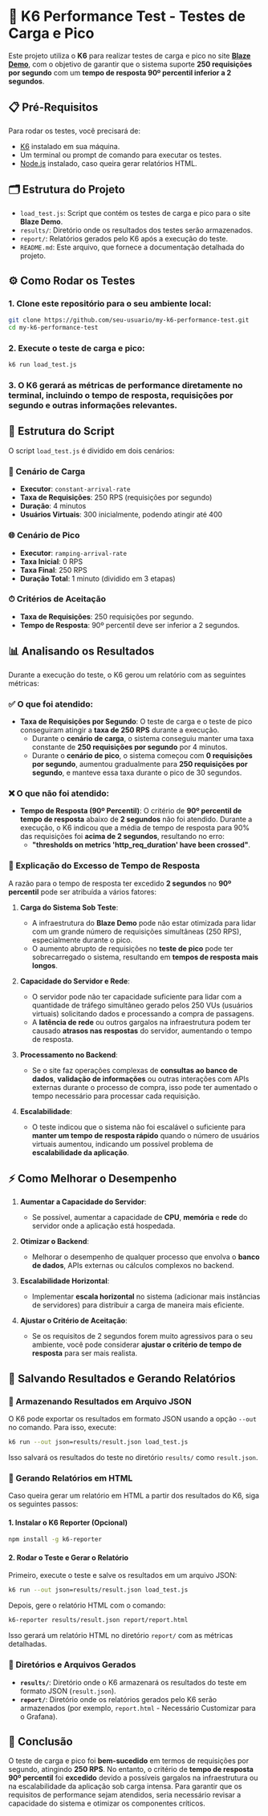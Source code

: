 
# 🚀 K6 Performance Test - Testes de Carga e Pico

Este projeto utiliza o **K6** para realizar testes de carga e pico no site **[Blaze Demo](https://www.blazedemo.com)**, com o objetivo de garantir que o sistema suporte **250 requisições por segundo** com um **tempo de resposta 90º percentil inferior a 2 segundos**.

## 📋 Pré-Requisitos

Para rodar os testes, você precisará de:

- [K6](https://k6.io/docs/getting-started/installation) instalado em sua máquina.
- Um terminal ou prompt de comando para executar os testes.
- [Node.js](https://nodejs.org/) instalado, caso queira gerar relatórios HTML.

## 🗂 Estrutura do Projeto

- `load_test.js`: Script que contém os testes de carga e pico para o site **Blaze Demo**.
- `results/`: Diretório onde os resultados dos testes serão armazenados.
- `report/`: Relatórios gerados pelo K6 após a execução do teste.
- `README.md`: Este arquivo, que fornece a documentação detalhada do projeto.

## ⚙️ Como Rodar os Testes

### 1. Clone este repositório para o seu ambiente local:

```bash
git clone https://github.com/seu-usuario/my-k6-performance-test.git
cd my-k6-performance-test
```

### 2. Execute o teste de carga e pico:

```bash
k6 run load_test.js
```

### 3. O K6 gerará as métricas de performance diretamente no terminal, incluindo o tempo de resposta, requisições por segundo e outras informações relevantes.

## 🔧 Estrutura do Script

O script `load_test.js` é dividido em dois cenários:

### 🚀 Cenário de Carga

- **Executor**: `constant-arrival-rate`
- **Taxa de Requisições**: 250 RPS (requisições por segundo)
- **Duração**: 4 minutos
- **Usuários Virtuais**: 300 inicialmente, podendo atingir até 400

### 🌐 Cenário de Pico

- **Executor**: `ramping-arrival-rate`
- **Taxa Inicial**: 0 RPS
- **Taxa Final**: 250 RPS
- **Duração Total**: 1 minuto (dividido em 3 etapas)

### ⏱ Critérios de Aceitação

- **Taxa de Requisições**: 250 requisições por segundo.
- **Tempo de Resposta**: 90º percentil deve ser inferior a 2 segundos.

## 📊 Analisando os Resultados

Durante a execução do teste, o K6 gerou um relatório com as seguintes métricas:

### ✅ O que foi atendido:

- **Taxa de Requisições por Segundo**: O teste de carga e o teste de pico conseguiram atingir a **taxa de 250 RPS** durante a execução. 
  - Durante o **cenário de carga**, o sistema conseguiu manter uma taxa constante de **250 requisições por segundo** por 4 minutos.
  - Durante o **cenário de pico**, o sistema começou com **0 requisições por segundo**, aumentou gradualmente para **250 requisições por segundo**, e manteve essa taxa durante o pico de 30 segundos.

### ❌ O que não foi atendido:

- **Tempo de Resposta (90º Percentil)**: O critério de **90º percentil de tempo de resposta** abaixo de **2 segundos** não foi atendido. Durante a execução, o K6 indicou que a média de tempo de resposta para 90% das requisições foi **acima de 2 segundos**, resultando no erro: 
  - **"thresholds on metrics 'http_req_duration' have been crossed"**.
  
### 🧐 Explicação do Excesso de Tempo de Resposta

A razão para o tempo de resposta ter excedido **2 segundos** no **90º percentil** pode ser atribuída a vários fatores:

1. **Carga do Sistema Sob Teste**: 
   - A infraestrutura do **Blaze Demo** pode não estar otimizada para lidar com um grande número de requisições simultâneas (250 RPS), especialmente durante o pico.
   - O aumento abrupto de requisições no **teste de pico** pode ter sobrecarregado o sistema, resultando em **tempos de resposta mais longos**.
   
2. **Capacidade do Servidor e Rede**:
   - O servidor pode não ter capacidade suficiente para lidar com a quantidade de tráfego simultâneo gerado pelos 250 VUs (usuários virtuais) solicitando dados e processando a compra de passagens.
   - A **latência de rede** ou outros gargalos na infraestrutura podem ter causado **atrasos nas respostas** do servidor, aumentando o tempo de resposta.

3. **Processamento no Backend**:
   - Se o site faz operações complexas de **consultas ao banco de dados**, **validação de informações** ou outras interações com APIs externas durante o processo de compra, isso pode ter aumentado o tempo necessário para processar cada requisição.
   
4. **Escalabilidade**:
   - O teste indicou que o sistema não foi escalável o suficiente para **manter um tempo de resposta rápido** quando o número de usuários virtuais aumentou, indicando um possível problema de **escalabilidade da aplicação**.


## ⚡ Como Melhorar o Desempenho

1. **Aumentar a Capacidade do Servidor**:
   - Se possível, aumentar a capacidade de **CPU**, **memória** e **rede** do servidor onde a aplicação está hospedada.
   
2. **Otimizar o Backend**:
   - Melhorar o desempenho de qualquer processo que envolva o **banco de dados**, APIs externas ou cálculos complexos no backend.

3. **Escalabilidade Horizontal**:
   - Implementar **escala horizontal** no sistema (adicionar mais instâncias de servidores) para distribuir a carga de maneira mais eficiente.

4. **Ajustar o Critério de Aceitação**:
   - Se os requisitos de 2 segundos forem muito agressivos para o seu ambiente, você pode considerar **ajustar o critério de tempo de resposta** para ser mais realista.

## 💾 Salvando Resultados e Gerando Relatórios

### 🔄 Armazenando Resultados em Arquivo JSON

O K6 pode exportar os resultados em formato JSON usando a opção `--out` no comando. Para isso, execute:

```bash
k6 run --out json=results/result.json load_test.js
```

Isso salvará os resultados do teste no diretório `results/` como `result.json`.

### 📑 Gerando Relatórios em HTML

Caso queira gerar um relatório em HTML a partir dos resultados do K6, siga os seguintes passos:

#### 1. **Instalar o K6 Reporter (Opcional)**

```bash
npm install -g k6-reporter
```

#### 2. **Rodar o Teste e Gerar o Relatório**

Primeiro, execute o teste e salve os resultados em um arquivo JSON:

```bash
k6 run --out json=results/result.json load_test.js
```

Depois, gere o relatório HTML com o comando:

```bash
k6-reporter results/result.json report/report.html
```

Isso gerará um relatório HTML no diretório `report/` com as métricas detalhadas.

### 📂 Diretórios e Arquivos Gerados

- **`results/`**: Diretório onde o K6 armazenará os resultados do teste em formato JSON (`result.json`).
- **`report/`**: Diretório onde os relatórios gerados pelo K6 serão armazenados (por exemplo, `report.html` - Necessário Customizar para o Grafana).

## 🚀 Conclusão

O teste de carga e pico foi **bem-sucedido** em termos de requisições por segundo, atingindo **250 RPS**. No entanto, o critério de **tempo de resposta 90º percentil** foi **excedido** devido a possíveis gargalos na infraestrutura ou na escalabilidade da aplicação sob carga intensa. Para garantir que os requisitos de performance sejam atendidos, seria necessário revisar a capacidade do sistema e otimizar os componentes críticos.



